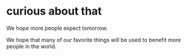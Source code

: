 # curious about that

We hope more people expect tomorrow.

We hope that many of our favorite things will be used to benefit more people in the world.
